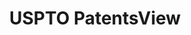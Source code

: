 ---
layout: default
bigquery: https://console.cloud.google.com/bigquery?p=patents-public-data&d=patentsview&page=dataset
citation: Attribution should be given to PatentsView for use, distribution, or derivative
  works.
code: https://github.com/CSSIP-AIR/PatentsView-Code-Snippets/
contributors: USPTO
cost: None
description: 'PatentsView includes US patent data including raw data (summaries, applications,
  pregrant applications), disambugations of inventors and assignees, and inventor
  gender estimates.  Also foreign priority data, # of figures and sheets, and government
  interest statements.'
documentation: https://patentsview.org/query/builder-faqs
last_edit: 04/07/2022, 01:49:00
location: https://patentsview.org/
maintained_by: USPTO
record_creation_timestamp: 12/2/2020 17:20:46
schema_fields:
- exemplary
- county_fips
- number
- male
- subgroup
- city
- abstract
- latlong
- latin_name
- withdrawn
- inventor_id
- term_disclaimer
- name
- classification_value
- lname
- date
- _371_date
- latitude
- num_sheets
- filename
- rawassignee_id
- designation
- disamb_assignee_id_20200331
- term_grant
- state
- sequence
- subgroup_id
- ipc_version_indicator
- _102_date
- doc_type
- lawyer_id
- disamb_inventor_id_20170808
- country
- type
- disamb_assignee_id_20191231
- symbol_position
- rawinventor_id
- disamb_inventor_id_20191008
- num_claims
- dependent
- name_last
- section_id
- disamb_assignee_id_20181127
- category_id
- disamb_inventor_id_20200331
- uuid
- male_flag
- subcategory_id
- citation_id
- action_date
- organization_id
- rawlocation_id
- sector_title
- series_code
- rule_47
- contract_award_number
- gi_statement
- title
- disamb_inventor_id_20180528
- category
- disamb_assignee_id_20200630
- main_group
- kind
- disamb_inventor_id_20171003
- num_figures
- field_id
- disamb_inventor_id_20201229
- disamb_inventor_id_20191231
- disamb_assignee_id_20190312
- group_id
- country_transformed
- classification_status
- classification_level
- disamb_inventor_id_20190312
- organization
- variety
- disamb_inventor_id_20181127
- applicant_type
- text
- county
- state_fips
- section
- id
- longitude
- lapse_of_patent
- group
- publication_number
- subsection_id
- level_three
- disamb_inventor_id_20170307
- disclaimer_date
- application_id
- status
- mainclass_id
- deceased
- relkind
- fname
- assignee_id
- subclass_id
- patent_id
- length
- ipc_class
- num
- level_one
- disamb_inventor_id_20200929
- reldocno
- disamb_inventor_id_20171226
- classification_data_source
- f102_date
- attribution_status
- doctype
- term_extension
- level_two
- disamb_inventor_id_20190820
- disamb_inventor_id_20200630
- name_first
- disamb_assignee_id_20200929
- subclass
- rel_id
- location_id
- disamb_assignee_id_20191008
- f371_date
- disamb_assignee_id_20190820
- field_title
- role
shortname: patentsview
tags:
- disambiguation
- United States
- gender
terms_of_use: Creative Commons Attribution 4.0 International License.
timeframe: 1963-1999
title: USPTO PatentsView
uuid: cf1780b1-e265-4e49-8d1d-83b9cfe0fd9a
---